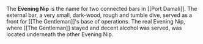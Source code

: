 The **Evening Nip** is the name for two connected bars in [[Port Damali]]. The external bar, a very small, dark-wood, rough and tumble dive, served as a front for [[The Gentleman]]'s base of operations. The real Evening Nip, where [[The Gentleman]] stayed and decent alcohol was served, was located underneath the other Evening Nip.
